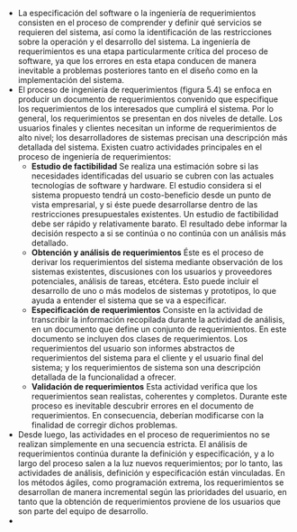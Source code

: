 - La especificación del software o la ingeniería de requerimientos consisten en el proceso de comprender y definir qué servicios se requieren del sistema, así como la identificación de las restricciones sobre la operación y el desarrollo del sistema. La ingeniería de requerimientos es una etapa particularmente crítica del proceso de software, ya que los errores en esta etapa conducen de manera inevitable a problemas posteriores tanto en el  diseño como en la implementación del sistema.
- El proceso de ingeniería de requerimientos (figura 5.4) se enfoca en producir un documento de requerimientos convenido que especifique los requerimientos de los interesados que cumplirá el sistema. Por lo general, los requerimientos se presentan en dos niveles de detalle. Los usuarios finales y clientes necesitan un informe de requerimientos de alto  nivel; los desarrolladores de sistemas precisan una descripción más detallada del sistema. Existen cuatro actividades principales en el proceso de ingeniería de requerimientos:
	- **Estudio de factibilidad** Se realiza una estimación sobre si las necesidades identificadas del usuario se cubren con las actuales tecnologías de software y hardware. El estudio considera si el sistema propuesto tendrá un costo-beneficio desde un punto de vista empresarial, y si éste puede desarrollarse dentro de las restricciones presupuestales existentes. Un estudio de factibilidad debe ser rápido y relativamente barato. El resultado debe informar la decisión respecto a si se continúa o no continúa con un análisis más detallado.
	- **Obtención y análisis de requerimientos** Éste es el proceso de derivar los requerimientos del sistema mediante observación de los sistemas existentes, discusiones con los usuarios y proveedores potenciales, análisis de tareas, etcétera. Esto puede incluir el desarrollo de uno o más modelos de sistemas y prototipos, lo que ayuda a entender el sistema que se va a especificar.
	- **Especificación de requerimientos** Consiste en la actividad de transcribir la información recopilada durante la actividad de análisis, en un documento que define un conjunto de requerimientos. En este documento se incluyen dos clases de requerimientos. Los requerimientos del usuario son informes abstractos de requerimientos del sistema para el cliente y el usuario final del sistema; y los requerimientos de sistema son una descripción detallada de la funcionalidad a ofrecer.
	- **Validación de requerimientos** Esta actividad verifica que los requerimientos sean realistas, coherentes y completos. Durante este proceso es inevitable descubrir errores en el documento de requerimientos. En consecuencia, deberían modificarse con la finalidad de corregir dichos problemas.
- Desde luego, las actividades en el proceso de requerimientos no se realizan simplemente en una secuencia estricta. El análisis de requerimientos continúa durante la definición y especificación, y a lo largo del proceso salen a la luz nuevos requerimientos; por lo tanto, las actividades de análisis, definición y especificación están vinculadas. En los métodos ágiles, como programación extrema, los requerimientos se desarrollan de manera incremental según las prioridades del usuario, en tanto que la obtención de requerimientos proviene de los usuarios que son parte del equipo de desarrollo.
-